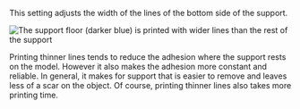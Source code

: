 This setting adjusts the width of the lines of the bottom side of the support.

![The support floor (darker blue) is printed with wider lines than the rest of the support](support_bottoM_line_width.png)

Printing thinner lines tends to reduce the adhesion where the support rests on the model. However it also makes the adhesion more constant and reliable. In general, it makes for support that is easier to remove and leaves less of a scar on the object. Of course, printing thinner lines also takes more printing time.